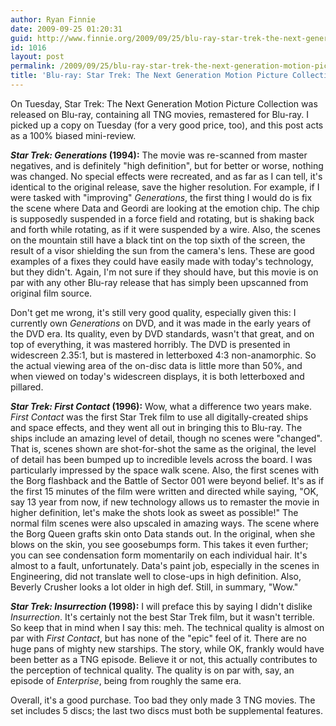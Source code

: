 ```yaml
---
author: Ryan Finnie
date: 2009-09-25 01:20:31
guid: http://www.finnie.org/2009/09/25/blu-ray-star-trek-the-next-generation-motion-picture-collection/
id: 1016
layout: post
permalink: /2009/09/25/blu-ray-star-trek-the-next-generation-motion-picture-collection/
title: 'Blu-ray: Star Trek: The Next Generation Motion Picture Collection'
---
```

On Tuesday, Star Trek: The Next Generation Motion Picture Collection was released on Blu-ray, containing all TNG movies, remastered for Blu-ray. I picked up a copy on Tuesday (for a very good price, too), and this post acts as a 100% biased mini-review.

**_Star Trek: Generations_ (1994):** The movie was re-scanned from master negatives, and is definitely "high definition", but for better or worse, nothing was changed. No special effects were recreated, and as far as I can tell, it's identical to the original release, save the higher resolution. For example, if I were tasked with "improving" _Generations_, the first thing I would do is fix the scene where Data and Geordi are looking at the emotion chip. The chip is supposedly suspended in a force field and rotating, but is shaking back and forth while rotating, as if it were suspended by a wire. Also, the scenes on the mountain still have a black tint on the top sixth of the screen, the result of a visor shielding the sun from the camera's lens. These are good examples of a fixes they could have easily made with today's technology, but they didn't. Again, I'm not sure if they should have, but this movie is on par with any other Blu-ray release that has simply been upscanned from original film source.

Don't get me wrong, it's still very good quality, especially given this: I currently own _Generations_ on DVD, and it was made in the early years of the DVD era. Its quality, even by DVD standards, wasn't that great, and on top of everything, it was mastered horribly. The DVD is presented in widescreen 2.35:1, but is mastered in letterboxed 4:3 non-anamorphic. So the actual viewing area of the on-disc data is little more than 50%, and when viewed on today's widescreen displays, it is both letterboxed and pillared.

**_Star Trek: First Contact_ (1996):** Wow, what a difference two years make. _First Contact_ was the first Star Trek film to use all digitally-created ships and space effects, and they went all out in bringing this to Blu-ray. The ships include an amazing level of detail, though no scenes were "changed". That is, scenes shown are shot-for-shot the same as the original, the level of detail has been bumped up to incredible levels across the board. I was particularly impressed by the space walk scene. Also, the first scenes with the Borg flashback and the Battle of Sector 001 were beyond belief. It's as if the first 15 minutes of the film were written and directed while saying, "OK, say 13 year from now, if new technology allows us to remaster the movie in higher definition, let's make the shots look as sweet as possible!" The normal film scenes were also upscaled in amazing ways. The scene where the Borg Queen grafts skin onto Data stands out. In the original, when she blows on the skin, you see goosebumps form. This takes it even further; you can see condensation form momentarily on each individual hair. It's almost to a fault, unfortunately. Data's paint job, especially in the scenes in Engineering, did not translate well to close-ups in high definition. Also, Beverly Crusher looks a lot older in high def. Still, in summary, "Wow."

**_Star Trek: Insurrection_ (1998):** I will preface this by saying I didn't dislike _Insurrection_. It's certainly not the best Star Trek film, but it wasn't terrible. So keep that in mind when I say this: meh. The technical quality is almost on par with _First Contact_, but has none of the "epic" feel of it. There are no huge pans of mighty new starships. The story, while OK, frankly would have been better as a TNG episode. Believe it or not, this actually contributes to the perception of technical quality. The quality is on par with, say, an episode of _Enterprise_, being from roughly the same era.

Overall, it's a good purchase. Too bad they only made 3 TNG movies. The set includes 5 discs; the last two discs must both be supplemental features.
